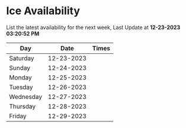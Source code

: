 # Ice Availability

List the latest availability for the next week, Last Update at **12-23-2023 03:20:52 PM**

| Day         | Date        | Times       |
| ----------- | ----------- | ----------- |
|Saturday|12-23-2023||
|Sunday|12-24-2023||
|Monday|12-25-2023||
|Tuesday|12-26-2023||
|Wednesday|12-27-2023||
|Thursday|12-28-2023||
|Friday|12-29-2023||
